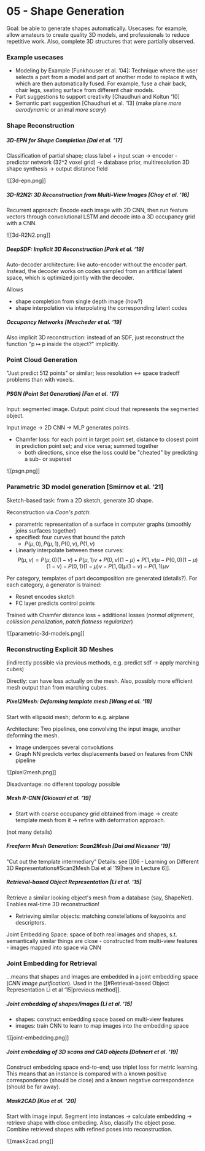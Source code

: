 # 05 - Shape Generation
Goal: be able to generate shapes automatically. Usecases: for example, allow amateurs to create quality 3D models, and professionals to reduce repetitive work. Also, complete 3D structures that were partially observed.

### Example usecases
- Modeling by Example [Funkhouser et al. ’04]: Technique where the user selects a part from a model and part of another model to replace it with, which are then automatically fused. For example, fuse a chair back, chair legs, seating surface from different chair models.
- Part suggestions to support creativity [Chaudhuri and Koltun ‘10]
- Semantic part suggestion [Chaudhuri et al. ‘13] (make plane *more aerodynamic* or animal *more scary*)


### Shape Reconstruction

##### 3D-EPN for Shape Completion [Dai et al. ’17]
Classification of partial shape; class label + input scan -> encoder - predictor network (32^2 voxel grid) -> database prior, multiresolution 3D shape synthesis -> output distance field

![[3d-epn.png]]

##### 3D-R2N2: 3D Reconstruction from Multi-View Images [Choy et al. ‘16]
Recurrent approach: Encode each image with 2D CNN, then run feature vectors through convolutional LSTM and decode into a 3D occupancy grid with a CNN.

![[3d-R2N2.png]]


##### DeepSDF: Implicit 3D Reconstruction [Park et al. ‘19]
Auto-decoder architecture: like auto-encoder without the encoder part. Instead, the decoder works on codes sampled from an artificial latent space, which is optimized jointly with the decoder.

Allows
- shape completion from single depth image (how?)
- shape interpolation via interpolating the corresponding latent codes


##### Occupancy Networks [Mescheder et al. ‘19]
Also implicit 3D reconstruction: instead of an SDF, just reconstruct the function "p $\mapsto$ p inside the object?" implicitly.

### Point Cloud Generation
"Just predict 512 points" or similar; less resolution <-> space tradeoff problems than with voxels.

##### PSGN (Point Set Generation) [Fan et al. ‘17]
Input: segmented image. Output: point cloud that represents the segmented object.

Input image -> 2D CNN -> MLP generates points.
- Chamfer loss: for each point in target point set, distance to closest point in prediction point set; and vice versa; summed together
	- both directions, since else the loss could be "cheated" by predicting a sub- or superset

![[psgn.png]]


### Parametric  3D model generation [Smirnov et al. ‘21]
Sketch-based task: from a 2D sketch, generate 3D shape. 

Reconstruction via *Coon's patch*:
- parametric representation of a surface in computer graphs (smoothly joins surfaces together)
- specified: four curves that bound the patch
	- $P(\mu, 0), P(\mu, 1), P(0, \nu), P(1, \nu)$
- Linearly interpolate between these curves: 
$$P(\mu, \nu) = P(\mu, 0)(1 - \nu) + P(\mu, 1)\nu + P(0, \nu)(1-\mu) + P(1, \nu)\mu - P(0, 0)(1 - \mu)(1-\nu) - P(0, 1)(1-\mu)\nu - P(1,0)\mu(1-\nu) - P(1,1)\mu\nu$$

Per category, templates of part decomposition are generated (details?). For each category, a generator is trained:
- Resnet encodes sketch
- FC layer predicts control points

Trained with Chamfer distance loss + additional losses (*normal alignment*, *collission penalization*, *patch flatness regularizer*)

![[parametric-3d-models.png]]

### Reconstructing Explicit 3D Meshes
(indirectly possible via previous methods, e.g. predict sdf -> apply marching cubes)

Directly: can have loss actually on the mesh. Also, possibly more efficient mesh output than from marching cubes.

##### Pixel2Mesh: Deforming template mesh [Wang et al. ‘18]
Start with ellipsoid mesh; deform to e.g. airplane

Architecture: Two pipelines, one convolving the input image, another deforming the mesh.
- Image undergoes several convolutions
- Graph NN predicts vertex displacements based on features from CNN pipeline

![[pixel2mesh.png]]

Disadvantage: no different topology possible

##### Mesh R-CNN [Gkioxari et al. ‘19]
- Start with coarse occupancy grid obtained from image -> create template mesh from it -> refine with deformation approach.

(not many details)


##### Freeform Mesh Generation: Scan2Mesh [Dai and Niessner ‘19]
"Cut out the template intermediary"
Details: see [[06 - Learning on Different 3D Representations#Scan2Mesh Dai et al '19|here in Lecture 6]].

##### Retrieval-based Object Representation [Li et al. ‘15]
Retrieve a similar looking object's mesh from a database (say, ShapeNet). Enables real-time 3D reconstruction!

- Retrieving similar objects: matching constellations of keypoints and descriptors.

Joint Embedding Space: space of both real images and shapes, s.t. semantically similar things are close
	- constructed from multi-view features
	- images mapped into space via CNN
	
### Joint Embedding for Retrieval
...means that shapes and images are embedded in a joint embedding space (*CNN image purification*). Used in the [[#Retrieval-based Object Representation Li et al ‘15|previous method]].

##### Joint embedding of shapes/images  [Li et al. ‘15]

- shapes: construct embedding space based on multi-view features
- images: train CNN to learn to map images into the embedding space

![[joint-embedding.png]]

##### Joint embedding of 3D scans and CAD objects [Dahnert et al. ‘19]
Construct embedding space end-to-end; use triplet loss for metric learning. This means that an instance is compared with a known positive correspondence (should be close) and a known negative correspondence (should be far away).
	
	
##### Mask2CAD [Kuo et al. ‘20]
Start with image input. Segment into instances -> calculate embedding -> retrieve shape with close embeding. Also, classify the object pose. Combine retrieved shapes with refined poses into reconstruction.

![[mask2cad.png]]
